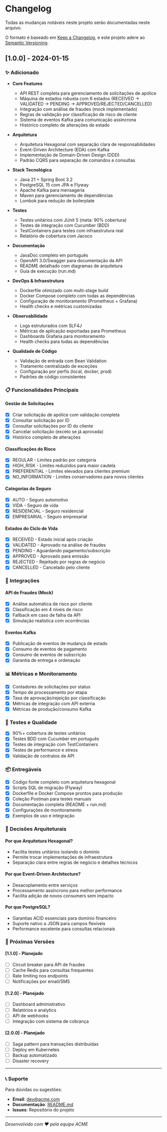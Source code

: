 # Changelog

Todas as mudanças notáveis neste projeto serão documentadas neste arquivo.

O formato é baseado em [Keep a Changelog](https://keepachangelog.com/pt-BR/1.0.0/),
e este projeto adere ao [Semantic Versioning](https://semver.org/spec/v2.0.0.html).

## [1.0.0] - 2024-01-15

### ✨ Adicionado
- **Core Features**
  - API REST completa para gerenciamento de solicitações de apólice
  - Máquina de estados robusta com 6 estados (RECEIVED → VALIDATED → PENDING → APPROVED/REJECTED/CANCELLED)
  - Integração com análise de fraudes (mock implementado)
  - Regras de validação por classificação de risco de cliente
  - Sistema de eventos Kafka para comunicação assíncrona
  - Histórico completo de alterações de estado

- **Arquitetura**
  - Arquitetura Hexagonal com separação clara de responsabilidades
  - Event-Driven Architecture (EDA) com Kafka
  - Implementação de Domain-Driven Design (DDD)
  - Padrão CQRS para separação de comandos e consultas

- **Stack Tecnológica**
  - Java 21 + Spring Boot 3.2
  - PostgreSQL 15 com JPA e Flyway
  - Apache Kafka para mensageria
  - Maven para gerenciamento de dependências
  - Lombok para redução de boilerplate

- **Testes**
  - Testes unitários com JUnit 5 (meta: 90% cobertura)
  - Testes de integração com Cucumber (BDD)
  - TestContainers para testes com infraestrutura real
  - Relatório de cobertura com Jacoco

- **Documentação**
  - JavaDoc completo em português
  - OpenAPI 3.0/Swagger para documentação da API
  - README detalhado com diagramas de arquitetura
  - Guia de execução (run.md)

- **DevOps & Infraestrutura**
  - Dockerfile otimizado com multi-stage build
  - Docker Compose completo com todas as dependências
  - Configuração de monitoramento (Prometheus + Grafana)
  - Health checks e métricas customizadas

- **Observabilidade**
  - Logs estruturados com SLF4J
  - Métricas de aplicação exportadas para Prometheus
  - Dashboards Grafana para monitoramento
  - Health checks para todas as dependências

- **Qualidade de Código**
  - Validação de entrada com Bean Validation
  - Tratamento centralizado de exceções
  - Configuração por perfis (local, docker, prod)
  - Padrões de código consistentes

### 📋 **Funcionalidades Principais**

#### Gestão de Solicitações
- [x] Criar solicitação de apólice com validação completa
- [x] Consultar solicitação por ID
- [x] Consultar solicitações por ID do cliente  
- [x] Cancelar solicitação (exceto se já aprovada)
- [x] Histórico completo de alterações

#### Classificações de Risco
- [x] REGULAR - Limites padrão por categoria
- [x] HIGH_RISK - Limites reduzidos para maior cautela
- [x] PREFERENTIAL - Limites elevados para clientes premium
- [x] NO_INFORMATION - Limites conservadores para novos clientes

#### Categorias de Seguro
- [x] AUTO - Seguro automotivo
- [x] VIDA - Seguro de vida
- [x] RESIDENCIAL - Seguro residencial
- [x] EMPRESARIAL - Seguro empresarial

#### Estados do Ciclo de Vida
- [x] RECEIVED - Estado inicial após criação
- [x] VALIDATED - Aprovado na análise de fraudes
- [x] PENDING - Aguardando pagamento/subscrição
- [x] APPROVED - Aprovado para emissão
- [x] REJECTED - Rejeitado por regras de negócio
- [x] CANCELLED - Cancelado pelo cliente

### 🔧 **Integrações**

#### API de Fraudes (Mock)
- [x] Análise automática de risco por cliente
- [x] Classificação em 4 níveis de risco
- [x] Fallback em caso de falha da API
- [x] Simulação realística com ocorrências

#### Eventos Kafka
- [x] Publicação de eventos de mudança de estado
- [x] Consumo de eventos de pagamento
- [x] Consumo de eventos de subscrição
- [x] Garantia de entrega e ordenação

### 📊 **Métricas e Monitoramento**
- [x] Contadores de solicitações por status
- [x] Tempo de processamento por etapa
- [x] Taxa de aprovação/rejeição por classificação
- [x] Métricas de integração com API externa
- [x] Métricas de produção/consumo Kafka

### 🧪 **Testes e Qualidade**
- [x] 90%+ cobertura de testes unitários
- [x] Testes BDD com Cucumber em português
- [x] Testes de integração com TestContainers
- [x] Testes de performance e stress
- [x] Validação de contratos de API

### 📦 **Entregáveis**
- [x] Código fonte completo com arquitetura hexagonal
- [x] Scripts SQL de migração (Flyway)
- [x] Dockerfile e Docker Compose prontos para produção
- [x] Coleção Postman para testes manuais
- [x] Documentação completa (README + run.md)
- [x] Configurações de monitoramento
- [x] Exemplos de uso e integração

### 🎯 **Decisões Arquiteturais**

#### Por que Arquitetura Hexagonal?
- Facilita testes unitários isolando o domínio
- Permite trocar implementações de infraestrutura
- Separação clara entre regras de negócio e detalhes técnicos

#### Por que Event-Driven Architecture?
- Desacoplamento entre serviços
- Processamento assíncrono para melhor performance  
- Facilita adição de novos consumers sem impacto

#### Por que PostgreSQL?
- Garantias ACID essenciais para domínio financeiro
- Suporte nativo a JSON para campos flexíveis
- Performance excelente para consultas relacionais

### 🔮 **Próximas Versões**

#### [1.1.0] - Planejado
- [ ] Circuit breaker para API de fraudes
- [ ] Cache Redis para consultas frequentes
- [ ] Rate limiting nos endpoints
- [ ] Notificações por email/SMS

#### [1.2.0] - Planejado  
- [ ] Dashboard administrativo
- [ ] Relatórios e analytics
- [ ] API de webhooks
- [ ] Integração com sistema de cobrança

#### [2.0.0] - Planejado
- [ ] Saga pattern para transações distribuídas
- [ ] Deploy em Kubernetes
- [ ] Backup automatizado
- [ ] Disaster recovery

---

### 📞 **Suporte**
Para dúvidas ou sugestões:
- **Email**: dev@acme.com
- **Documentação**: [README.md](README.md)
- **Issues**: Repositório do projeto

---

*Desenvolvido com ❤️ pela equipe ACME*